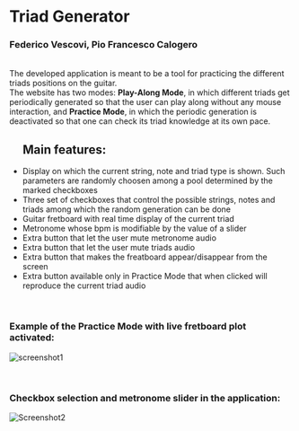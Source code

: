 <h1>Triad Generator</h1>
<h3>Federico Vescovi, Pio Francesco Calogero</h3>

<br>
<div> The developed application is meant to be a tool for practicing the different triads positions on the guitar.<br>
The website has two modes: <b>Play-Along Mode</b>, in which different triads get periodically generated so that the user can play along without any mouse interaction, and <b>Practice Mode</b>, in which the periodic generation is deactivated so that one can check its triad knowledge at its own pace.</div>

<ul> <h2>Main features:</h2>
  <li> Display on which the current string, note and triad type is shown. Such parameters are randomly choosen among a pool determined by the marked checkboxes</li>
  <li> Three set of checkboxes that control the possible strings, notes and triads among which the random generation can be done</li>
  <li> Guitar fretboard with real time display of the current triad</li>
  <li> Metronome whose bpm is modifiable by the value of a slider</li>
  <li> Extra button that let the user mute metronome audio </li>
  <li> Extra button that let the user mute triads audio </li>
  <li> Extra button that makes the freatboard appear/disappear from the screen</li>
  <li> Extra button available only in Practice Mode that when clicked will reproduce the current triad audio</li>
</ul>

<br>
<h3>Example of the Practice Mode with live fretboard plot activated:</h3>

![screenshot1](https://github.com/Federico-Vescovi/esameACTAM2023/assets/127778048/3d1d1ccc-8ee2-40ee-af2d-00288e8cf8db)

<br>
<h3>Checkbox selection and metronome slider in the application:</h3>

![Screenshot2](https://github.com/Federico-Vescovi/esameACTAM2023/assets/127778048/739d04dd-72d8-4b91-832b-f199b93e9c8a)
